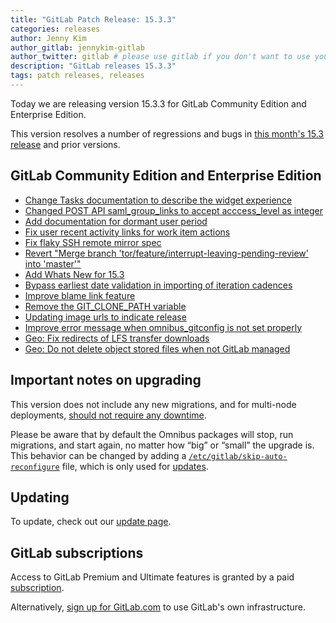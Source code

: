 ```yaml
---
title: "GitLab Patch Release: 15.3.3"
categories: releases
author: Jenny Kim
author_gitlab: jennykim-gitlab
author_twitter: gitlab # please use gitlab if you don't want to use your own
description: "GitLab releases 15.3.3"
tags: patch releases, releases
---
```


<!-- For detailed instructions on how to complete this, please see https://gitlab.com/gitlab-org/release/docs/blob/master/general/patch/blog-post.md -->

Today we are releasing version 15.3.3 for GitLab Community Edition and Enterprise Edition.

This version resolves a number of regressions and bugs in
[this month's 15.3 release](/releases/2022/08/22/gitlab-15-3-released/) and
prior versions.

## GitLab Community Edition and Enterprise Edition

<!--
- [Description](GitLab MR LINK)
- [Description](GitLab MR LINK)
-->

* [Change Tasks documentation to describe the widget experience](https://gitlab.com/gitlab-org/gitlab/-/merge_requests/95094)
* [Changed POST API saml_group_links to accept acccess_level as integer](https://gitlab.com/gitlab-org/gitlab/-/merge_requests/95607)
* [Add documentation for dormant user period](https://gitlab.com/gitlab-org/gitlab/-/merge_requests/95704)
* [Fix user recent activity links for work item actions](https://gitlab.com/gitlab-org/gitlab/-/merge_requests/95738)
* [Fix flaky SSH remote mirror spec](https://gitlab.com/gitlab-org/gitlab/-/merge_requests/95778)
* [Revert "Merge branch 'tor/feature/interrupt-leaving-pending-review' into 'master'"](https://gitlab.com/gitlab-org/gitlab/-/merge_requests/95833)
* [Add Whats New for 15.3](https://gitlab.com/gitlab-org/gitlab/-/merge_requests/95868)
* [Bypass earliest date validation in importing of iteration cadences](https://gitlab.com/gitlab-org/gitlab/-/merge_requests/95872)
* [Improve blame link feature](https://gitlab.com/gitlab-org/gitlab/-/merge_requests/95962)
* [Remove the GIT_CLONE_PATH variable](https://gitlab.com/gitlab-org/gitlab/-/merge_requests/96123)
* [Updating image urls to indicate release](https://gitlab.com/gitlab-org/gitlab/-/merge_requests/96368)
* [Improve error message when omnibus_gitconfig is not set properly](https://gitlab.com/gitlab-org/omnibus-gitlab/-/merge_requests/6298)
* [Geo: Fix redirects of LFS transfer downloads](https://gitlab.com/gitlab-org/gitlab/-/merge_requests/95974)
* [Geo: Do not delete object stored files when not GitLab managed](https://gitlab.com/gitlab-org/gitlab/-/merge_requests/96556)
<!-- {{ MERGE_REQUEST_LIST }} -->

## Important notes on upgrading

This version does not include any new migrations, and for multi-node deployments, [should not require any downtime](https://docs.gitlab.com/ee/update/#upgrading-without-downtime).

Please be aware that by default the Omnibus packages will stop, run migrations,
and start again, no matter how “big” or “small” the upgrade is. This behavior
can be changed by adding a [`/etc/gitlab/skip-auto-reconfigure`](http://docs.gitlab.com/omnibus/update/README.html) file,
which is only used for [updates](https://docs.gitlab.com/omnibus/update/README.html).

## Updating

To update, check out our [update page](/update/).

## GitLab subscriptions

Access to GitLab Premium and Ultimate features is granted by a paid [subscription](/pricing/).

Alternatively, [sign up for GitLab.com](https://gitlab.com/users/sign_in)
to use GitLab's own infrastructure.
